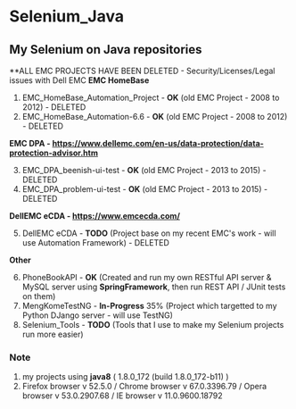# Selenium_Java

## My Selenium on Java repositories

**ALL EMC PROJECTS HAVE BEEN DELETED - Security/Licenses/Legal issues with Dell EMC
**EMC HomeBase**

1) EMC_HomeBase_Automation_Project - **OK** (old EMC Project - 2008 to 2012) - DELETED
2) EMC_HomeBase_Automation-6.6 - **OK** (old EMC Project - 2008 to 2012) - DELETED

**EMC DPA - https://www.dellemc.com/en-us/data-protection/data-protection-advisor.htm**

3) EMC_DPA_beenish-ui-test - **OK** (old EMC Project - 2013 to 2015) - DELETED
4) EMC_DPA_problem-ui-test - **OK** (old EMC Project - 2013 to 2015) - DELETED

**DellEMC eCDA - https://www.emcecda.com/**

5) DellEMC eCDA - **TODO** (Project base on my recent EMC's work - will use Automation Framework) - DELETED

**Other**

6) PhoneBookAPI - **OK** (Created and run my own RESTful API server & MySQL server using **SpringFramework**, then run REST API / JUnit tests on them)
7) MengKomeTestNG - **In-Progress** 35% (Project which targetted to my Python DJango server - will use TestNG)
8) Selenium_Tools - **TODO** (Tools that I use to make my Selenium projects run more easier)

### Note 
1) my projects using **java8** ( 1.8.0_172 (build 1.8.0_172-b11) ) 
2) Firefox browser v 52.5.0 / Chrome browser v 67.0.3396.79 / Opera browser v 53.0.2907.68 / IE browser v 11.0.9600.18792
